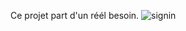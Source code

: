 Ce projet part d'un réél besoin.
![signin](https://user-images.githubusercontent.com/46964165/152954061-c77e2480-00ce-4ac7-9ed6-27e78b1828f7.JPG)
